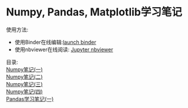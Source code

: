 # Numpy, Pandas, Matplotlib学习笔记

使用方法:
- 使用Binder在线编辑:[launch binder](http://mybinder.org/repo/daniellaah/python-scientific-computing)
- 使用nbviewer在线阅读:  [Jupyter nbviewer](http://nbviewer.jupyter.org/github/daniellaah/python-scientific-computing/tree/master/)

目录:  
[Numpy笔记(一)](http://nbviewer.jupyter.org/github/daniellaah/python-scientific-computing/tree/master/Numpy笔记/Numpy笔记(一).ipynb)  
[Numpy笔记(二)](http://nbviewer.jupyter.org/github/daniellaah/python-scientific-computing/tree/master/Numpy笔记/Numpy笔记(二).ipynb)  
[Numpy笔记(三)](http://nbviewer.jupyter.org/github/daniellaah/python-scientific-computing/tree/master/Numpy笔记/Numpy笔记(三).ipynb)  
[Numpy笔记(四)](http://nbviewer.jupyter.org/github/daniellaah/python-scientific-computing/tree/master/Numpy笔记/Numpy笔记(四).ipynb)  
[Pandas学习笔记(一)](http://nbviewer.jupyter.org/github/daniellaah/python-scientific-computing/tree/master/Pandas笔记/Pandas学习笔记(一).ipynb)
